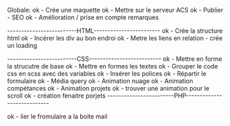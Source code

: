 Globale:
          ok  - Crée une maquette
          ok  - Mettre sur le serveur ACS
          ok  - Publier
              - SEO
          ok  - Amélioration / prise en compte remarques

-------------------------HTML------------------------
  ok  - Crée la structure html
  ok  - Incérer les div au bon endroi
  ok  - Metre les liens en relation
      - crée un loading

-------------------------CSS--------------------------
  ok  - Mettre en forme la strucutre de base
  ok  - Mettre en formes les textes
  ok  - Grouper le  code css en scss avec des variables
  ok  - Insérer les polices
  ok  - Répartir le formulaire
  ok  - Média query
  ok  - Animation nuage
  ok  - Animation compétances
  ok  - Animation projets
  ok  - trouver une animation pour le scroll
  ok  - création fenaitre porjets
------------------------PHP----------------------------

  ok  - lier le fromulaire a la boite mail